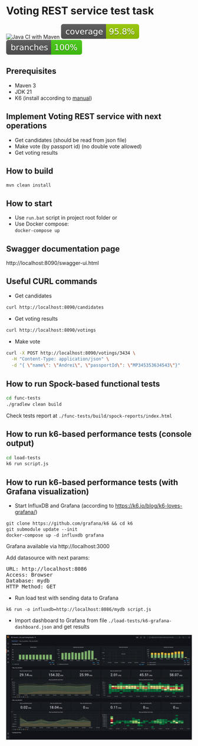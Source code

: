 
# Voting REST service test task
![Java CI with Maven](https://github.com/andrei-punko/voting-service/workflows/Java%20CI%20with%20Maven/badge.svg)
[![Coverage](.github/badges/jacoco.svg)](https://github.com/andrei-punko/voting-service/actions/workflows/maven.yml)
[![Branches](.github/badges/branches.svg)](https://github.com/andrei-punko/voting-service/actions/workflows/maven.yml)

## Prerequisites
- Maven 3
- JDK 21
- K6 (install according to [manual](https://k6.io/docs/getting-started/installation))

## Implement Voting REST service with next operations
- Get candidates (should be read from json file)
- Make vote (by passport id) (no double vote allowed)
- Get voting results


## How to build
    mvn clean install

## How to start
- Use `run.bat` script in project root folder or
- Use Docker compose:  
  `docker-compose up`

## Swagger documentation page
http://localhost:8090/swagger-ui.html

## Useful CURL commands
- Get candidates
```bash
curl http://localhost:8090/candidates
```

- Get voting results
```bash
curl http://localhost:8090/votings
```

- Make vote
```bash
curl -X POST http://localhost:8090/votings/3434 \
  -H "Content-Type: application/json" \
  -d "{ \"name\": \"Andrei\", \"passportId\": \"MP345353634543\"}"
```

## How to run Spock-based functional tests
```bash
cd func-tests
./gradlew clean build
```

Check tests report at `./func-tests/build/spock-reports/index.html`

## How to run k6-based performance tests (console output)

```bash
cd load-tests
k6 run script.js
```

## How to run k6-based performance tests (with Grafana visualization)

* Start InfluxDB and Grafana (according to https://k6.io/blog/k6-loves-grafana/)
```
git clone https://github.com/grafana/k6 && cd k6
git submodule update --init
docker-compose up -d influxdb grafana
```
Grafana available via http://localhost:3000

Add datasource with next params:
<pre>
URL: http://localhost:8086
Access: Browser
Database: mydb
HTTP Method: GET
</pre>

* Run load test with sending data to Grafana
```
k6 run -o influxdb=http://localhost:8086/mydb script.js
```

* Import dashboard to Grafana from file `./load-tests/k6-grafana-dashboard.json` and get results  

![K6 Grafana dashboard](./load-tests/k6-grafana-dashboard.png)
